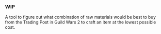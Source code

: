 ### WIP

A tool to figure out what combination of raw materials would be best to buy from
the Trading Post in Guild Wars 2 to craft an item at the lowest possible cost.